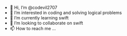 - 👋 Hi, I’m @codevil2707
- 👀 I’m interested in coding and solving logical problems
- 🌱 I’m currently learning swift
- 💞️ I’m looking to collaborate on swift
- 📫 How to reach me ...

<!---
codevil2707/codevil2707 is a ✨ special ✨ repository because its `README.md` (this file) appears on your GitHub profile.
You can click the Preview link to take a look at your changes.
--->
